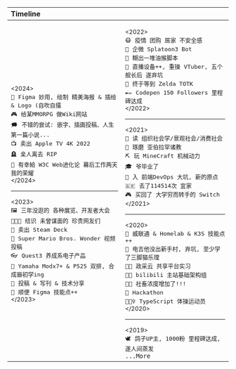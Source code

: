 <table>
<thead><tr><th colspan="3" align="left">Timeline</th></tr></thead>
<tbody><tr>
<td>

<sub>&lt;2024&gt;</sub><br>
<kbd>🎨</kbd>&nbsp;&nbsp;<kbd>Figma 妙用, 绘制 精美海报 & 插绘 & Logo (自吹自擂</kbd><br>
<kbd>🎮</kbd>&nbsp;&nbsp;<kbd>给某MMORPG 做Wiki网站</kbd><br>
<kbd>🗯️</kbd>&nbsp;&nbsp;<kbd>不错的尝试: 嵌字、插画投稿、人生第一篇小说...</kbd><br>
<kbd>📺</kbd>&nbsp;&nbsp;<kbd>卖出 Apple TV 4K 2022</kbd><br>
<kbd>🪦</kbd>&nbsp;&nbsp;<kbd>亲人离去 RIP</kbd><br>
<kbd>🌲</kbd>&nbsp;&nbsp;<kbd>有幸給 W3C Web进化论 幕后工作两天 我的荣耀</kbd><br>
<sup>&lt;/2024&gt;</sup>
<hr/>
<sub>&lt;2023&gt;</sub><br>
<kbd>🖼️</kbd>&nbsp;&nbsp;<kbd>三年没逛的 各种展览、开发者大会</kbd><br>
<kbd>🧑‍🤝‍🧑</kbd>&nbsp;&nbsp;<kbd>结识 未曾谋面的 珍贵网友们</kbd><br>
<kbd>🚂</kbd>&nbsp;&nbsp;<kbd>卖出 Steam Deck</kbd><br>
<kbd>🌺</kbd>&nbsp;&nbsp;<kbd>Super Mario Bros. Wonder 视频投稿</kbd><br>
<kbd>👓</kbd>&nbsp;&nbsp;<kbd>Quest3 养成系电子产品</kbd><br>
<kbd>🎹</kbd>&nbsp;&nbsp;<kbd>Yamaha Modx7+ & P525 双排, 合成器初学ing</kbd><br>
<kbd>📝</kbd>&nbsp;&nbsp;<kbd>投稿 & 写刊 & 技术分享</kbd><br>
<kbd>📐</kbd>&nbsp;&nbsp;<kbd>顺便 Figma 技能点++</kbd><br>
<sup>&lt;/2023&gt;</sup><br>

</td><td>

<sub>&lt;2022&gt;</sub><br>
<kbd>😷</kbd>&nbsp;&nbsp;<kbd>疫情 团购 居家 不安全感</kbd><br>
<kbd>🦑</kbd>&nbsp;&nbsp;<kbd>企微 Splatoon3 Bot</kbd><br>
<kbd>🐒</kbd>&nbsp;&nbsp;<kbd>糊出一堆油猴脚本</kbd><br>
<kbd>🎥</kbd>&nbsp;&nbsp;<kbd>直播设备++, 重操 VTuber, 五个舰长后 遂弃坑</kbd><br>
<kbd>💚</kbd>&nbsp;&nbsp;<kbd>终于等到 Zelda TOTK</kbd><br>
<kbd>✒✏️</kbd>&nbsp;&nbsp;<kbd>Codepen 150 Followers 里程碑达成</kbd><br>
<sup>&lt;/2022&gt;</sup>
<hr/>
<sub>&lt;2021&gt;</sub><br>
<kbd>📕</kbd>&nbsp;&nbsp;<kbd>读 组织社会学/景观社会/消费社会</kbd><br>
<kbd>🙏</kbd>&nbsp;&nbsp;<kbd>琢磨 亚伯拉罕诸教</kbd><br>
<kbd>⛏️</kbd>&nbsp;&nbsp;<kbd>玩 MineCraft 机械动力</kbd><br>
<kbd>🎓</kbd>&nbsp;&nbsp;<kbd>爷毕业了</kbd><br>
<kbd>🔄</kbd>&nbsp;&nbsp;<kbd>入 前端DevOps 大坑, 新的原点</kbd><br>
<kbd>🇸🇪</kbd>&nbsp;&nbsp;<kbd>去了114514次 宜家</kbd><br>
<kbd>🎮</kbd>&nbsp;&nbsp;<kbd>买回了 大学穷而转手的 Switch</kbd><br>
<sup>&lt;/2021&gt;</sup>
<hr/>
<sub>&lt;2020&gt;</sub><br>
<kbd>💽</kbd>&nbsp;&nbsp;<kbd>威联通 & Homelab & K3S 技能点++</kbd><br>
<kbd>🎸</kbd>&nbsp;&nbsp;<kbd>电吉他没出新手村, 弃坑, 至少学了三脚猫乐理</kbd><br>
<kbd>👨‍💻</kbd>&nbsp;&nbsp;<kbd>政采云 共享平台实习</kbd><br>
<kbd>👨‍💻</kbd>&nbsp;&nbsp;<kbd>bilibili 主站基础架构组</kbd><br>
<kbd>🐕‍🦺</kbd>&nbsp;&nbsp;<kbd>社畜浓度增加了!!!</kbd><br>
<kbd>🥈</kbd>&nbsp;&nbsp;<kbd>Hackathon</kbd><br>
<kbd>🤸🏽‍♀️</kbd>&nbsp;&nbsp;<kbd>TypeScript 体操运动员</kbd><br>
<sup>&lt;/2020&gt;</sup>
<hr/>
<sub>&lt;2019&gt;</sub><br>
<kbd>🕊</kbd>&nbsp;&nbsp;<kbd>鸽子UP主, 1000粉 里程碑达成, 遂人间蒸发</kbd><br>
<code>...More</code><br>

</td>
</tr>
</tbody></table>
